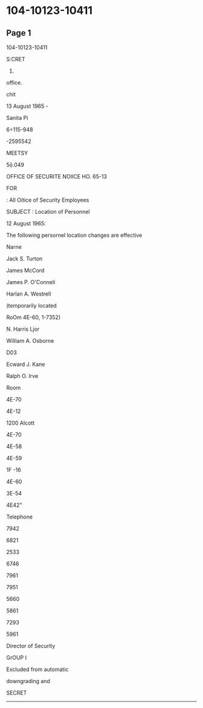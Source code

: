 # 104-10123-10411

## Page 1

104-10123-10411

S:CRET

1.

office.

chit

13 August 1965 -

Sanita Pi

6÷115-948

-2595542

MEETSY

5ộ.049

OFFICE OF SECURITE NOIICE HO. 65-13

FOR

: All Oítice of Security Employees

SUBJECT : Location of Personnel

12 August 1965:

The following persornel location changes are effective

Narne

Jack S. Turton

James McCord

James P. O'Conneli

Harlan A. Westrell

(temporarily located

RoOm 4E-60, 1-7352)

N. Harris Ljor

William A. Osborne

D03

Ecward J. Kane

Ralph O. Irve

Room

4E-70

4E-12

1200 Alcott

4E-70

4E-58

4E-59

1F -16

4E-60

3E-54

4E42"

Telephone

7942

6821

2533

6746

7961

7951

5660

5861

7293

5961

Director of Security

GrOUP I

Excluded from automatic

downgrading and

SECRET

---

